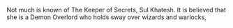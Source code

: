 Not much is known of The Keeper of Secrets, Sul Khatesh.  It is believed that she is a Demon Overlord who holds sway over wizards and warlocks, 